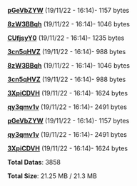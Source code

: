 [**pGeVbZYW**](/data/pGeVbZYW.txt) (19/11/22 - 16:14)- 1157 bytes

[**8zW3BBqh**](/data/8zW3BBqh.txt) (19/11/22 - 16:14)- 1046 bytes

[**CUfjsyY0**](/data/CUfjsyY0.txt) (19/11/22 - 16:14)- 1235 bytes

[**3cn5qHVZ**](/data/3cn5qHVZ.txt) (19/11/22 - 16:14)- 988 bytes

[**8zW3BBqh**](/data/8zW3BBqh.txt) (19/11/22 - 16:14)- 1046 bytes

[**3cn5qHVZ**](/data/3cn5qHVZ.txt) (19/11/22 - 16:14)- 988 bytes

[**3XpiCDVH**](/data/3XpiCDVH.txt) (19/11/22 - 16:14)- 1624 bytes

[**qy3qmv1v**](/data/qy3qmv1v.txt) (19/11/22 - 16:14)- 2491 bytes

[**pGeVbZYW**](/data/pGeVbZYW.txt) (19/11/22 - 16:14)- 1157 bytes

[**qy3qmv1v**](/data/qy3qmv1v.txt) (19/11/22 - 16:14)- 2491 bytes

[**3XpiCDVH**](/data/3XpiCDVH.txt) (19/11/22 - 16:14)- 1624 bytes

**Total Datas**: 3858

**Total Size**: 21.25 MB / 21.3 MB